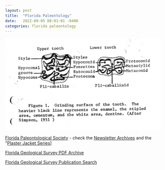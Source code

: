 ```yaml
---
layout: post
title:  "Florida Paleontology"
date:   2022-09-05 08:01:01 -0400
categories: florida paleontology
---
```

![image tooltip here](/assets/img/horse_tooth.png)

[Florida Paleontological Society](https://floridapaleosociety.com/) - check the [Newsletter Archives](https://floridapaleosociety.com/newsletter-archive/) and the "[Plaster Jacket Series](https://floridapaleosociety.com/downloads/)]

[Florida Geological Survey PDF Archive](http://publicfiles.dep.state.fl.us/FGS/FGS_Publications/Publications_List/LoP-04-18.pdf)

[Florida Geological Survey Publication Search](https://qlik.dep.state.fl.us/anon/sense/app/9027d562-6ea8-4ace-9ae3-57c85a3c5694/sheet/1a9cc781-1070-4564-8ce0-b80769f5109f/state/analysis)
